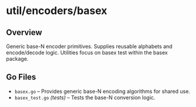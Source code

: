 # util/encoders/basex

## Overview

Generic base-N encoder primitives. Supplies reusable alphabets and encode/decode logic. Utilities focus on basex test within the basex package.

## Go Files

- `basex.go` – Provides generic base-N encoding algorithms for shared use.
- `basex_test.go` *(tests)* – Tests the base-N conversion logic.
